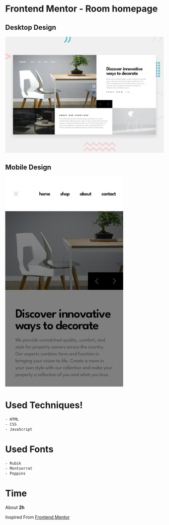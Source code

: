 # Frontend Mentor - Room homepage

## Desktop Design
![alt text](./design/desktop-preview.jpg)

## Mobile Design
![alt text](./design/mobile-navigation.jpg)

# Used Techniques!
	- HTML
	- CSS
	- JavaScript

# Used Fonts
	- Rubik
	- Montserrat
	- Poppins

# Time 
About **2h**

Inspired From [Frontend Mentor](https://www.frontendmentor.io)